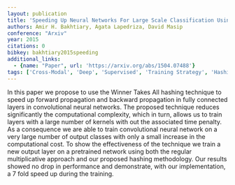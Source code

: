 ```yaml
---
layout: publication
title: 'Speeding Up Neural Networks For Large Scale Classification Using WTA Hashing'
authors: Amir H. Bakhtiary, Agata Lapedriza, David Masip
conference: "Arxiv"
year: 2015
citations: 0
bibkey: bakhtiary2015speeding
additional_links:
  - {name: "Paper", url: 'https://arxiv.org/abs/1504.07488'}
tags: ['Cross-Modal', 'Deep', 'Supervised', 'Training Strategy', 'Hashing']
---
```

In this paper we propose to use the Winner Takes All hashing technique to
speed up forward propagation and backward propagation in fully connected layers
in convolutional neural networks. The proposed technique reduces significantly
the computational complexity, which in turn, allows us to train layers with a
large number of kernels with out the associated time penalty.
  As a consequence we are able to train convolutional neural network on a very
large number of output classes with only a small increase in the computational
cost. To show the effectiveness of the technique we train a new output layer on
a pretrained network using both the regular multiplicative approach and our
proposed hashing methodology. Our results showed no drop in performance and
demonstrate, with our implementation, a 7 fold speed up during the training.
